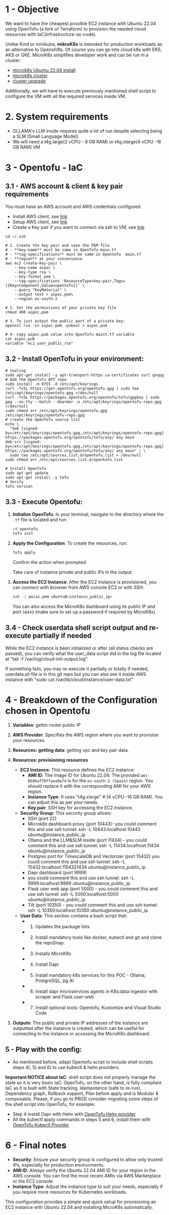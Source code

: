 # 1 - Objective

We want to have the cheapest possible EC2 instance with Ubuntu 22.04 using OpenTofu (a fork of Terraform) to provision the needed cloud resources with IaC(infrastructure-as-code).

Unlike Kind or minikube, **mikroK8s** is intended for production workloads as an alternative to Openshifts. Of course you can go into cloud k8s with EKS, AKS or GKE.  MicroK8s simplifies developer work and can be run in a cluster:
  - [microk8s Ubuntu 22.04 install](https://help.clouding.io/hc/en-us/articles/13572430913180-How-to-Setup-Lightweight-Kubernetes-with-MicroK8s-and-Snap-on-Ubuntu-22-04)
  - [microk8s cluster](https://microk8s.io/docs/aws-user-guide)
  - [cluster upgrade](https://microk8s.io/docs/upgrade-cluster)

Additionally, we will have to execute previously mentioned shell script to configure the VM with all the required services inside VM.
 

# 2. System requirements
- OLLAMA's LLM inside requires quite a lot of run despite selecting being a SLM (Small Language Model). 
- We will need a t4g.large(2 vCPU - 8 GB RAM) or t4g.xlarge(4 vCPU -16 GB RAM) VM

# 3 - Opentofu - IaC
## 3.1 - AWS account & client & key pair requirements
You must have an AWS account and AWS credentials configured.
- Install AWS client, see [link](https://docs.aws.amazon.com/cli/latest/userguide/getting-started-install.html)
- Setup AWS client, see [link](https://docs.aws.amazon.com/cli/latest/userguide/getting-started-quickstart.html)
- Create a Key pair if you want to connect via ssh to VM, see [link](https://docs.aws.amazon.com/AWSEC2/latest/UserGuide/create-key-pairs.html)
```
cd ~/.ssh

# 1. Create the key pair and save the PEM file 
# - **key-name** must be same in OpenTofu main.tf
# - **tag-specifications** must be same in Opentofu  main.tf
# - **region** at your convenience 
aws ec2 create-key-pair \
    --key-name aipoc \
    --key-type rsa \
    --key-format pem \
    --tag-specifications 'ResourceType=key-pair,Tags=[{Key=Component,Value=opentofu}]' \
    --query "KeyMaterial" \
    --output text > aipoc.pem\
    --region eu-south-2

# 2. Set the permissions of your private key file 
chmod 400 aipoc.pem   

# 3. To just output the public part of a private key: 
openssl rsa -in aipoc.pem -pubout > aipoc.pub

# 4- copy aipoc.pub value into OpenTofu maint.tf variable
cat aipoc.pub
variable "ec2_user_public_rsa" 
```
## 3.2 - Install OpenTofu in your environment:
```
# tooling
sudo apt-get install -y apt-transport-https ca-certificates curl gnupg
# Add the OpenTofu APT repo
sudo install -m 0755 -d /etc/apt/keyrings
curl -fsSL https://get.opentofu.org/opentofu.gpg | sudo tee /etc/apt/keyrings/opentofu.gpg >/dev/null
curl -fsSL https://packages.opentofu.org/opentofu/tofu/gpgkey | sudo gpg --no-tty --batch --dearmor -o /etc/apt/keyrings/opentofu-repo.gpg >/dev/null
sudo chmod a+r /etc/apt/keyrings/opentofu.gpg /etc/apt/keyrings/opentofu-repo.gpg
# create the OpenTofu source list
echo \
  "deb [signed-by=/etc/apt/keyrings/opentofu.gpg,/etc/apt/keyrings/opentofu-repo.gpg] https://packages.opentofu.org/opentofu/tofu/any/ any main
deb-src [signed-by=/etc/apt/keyrings/opentofu.gpg,/etc/apt/keyrings/opentofu-repo.gpg] https://packages.opentofu.org/opentofu/tofu/any/ any main" | \
  sudo tee /etc/apt/sources.list.d/opentofu.list > /dev/null
sudo chmod a+r /etc/apt/sources.list.d/opentofu.list

# Install OpenTofu
sudo apt-get update
sudo apt-get install -y tofu
# Verify
tofu version
```
## 3.3 - Execute Opentofu:
1. **Initialize OpenTofu**: In your terminal, navigate to the directory where the `.tf` file is located and run:

   ```bash
   cd opentofu
   tofu init
   ```

2. **Apply the Configuration**: To create the resources, run:

   ```bash
   tofu apply
   ```

   Confirm the action when prompted.

   Take care of instance private and public IPs in the output.

3. **Access the EC2 Instance**: After the EC2 instance is provisioned, you can connect with browser from AWS console EC2 or with SSH:

   ```bash
   ssh -i pocai.pem ubuntu@<instance_public_ip>
   ```

   You can also access the MicroK8s dashboard using its public IP and port `16443` (make sure to set up a password if required by MicroK8s).



## 3.4 - Check userdata shell script output and re-execute partially if needed

While the EC2 instance is been initialized or after (all status checks are passed), you can verify what the user_data script did in the log file located at "tail -f /var/log/cloud-init-output.log".

If something fails, you may re-execute it partially or totally if needed, userdata.sh file is in this git repo but you can also see it inside AWS instance with "sudo cat /var/lib/cloud/instance/user-data.txt"


# 4 - Breakdown of the Configuration chosen in Opentofu

1. **Variables**: gettin router public IP
2. **AWS Provider**: Specifies the AWS region where you want to provision your resources.
3. **Resources: getting data**: getting vpc and key pair data.
4. **Resources: provisioning resources**
   - **EC2 Instance**: This resource defines the EC2 instance:
      - **AMI ID**: The image ID for Ubuntu 22.04. The provided `ami-0586af70ffaea9a74` is for the `eu-south-2 (Spain)` region. You should replace it with the corresponding AMI for your AWS region.
      - **Instance Type**: It uses "t4g.xlarge" # (4 vCPU -16 GB RAM). You can adjust this as per your needs.
      - **Key pair**: SSH key for accessing the EC2 instance.
   - **Security Group**: This security group allows:
      - SSH (port 22)
      - Microk8s dashboard-proxy (port 10443)- you could comment this and use ssh tunnel: ssh -L 10443:localhost:10443 ubuntu@instance_public_ip
      - Ollama and the LLM&SLM inside (port 11434) -  you could comment this and use ssh tunnel: ssh -L 11434:localhost:11434 ubuntu@instance_public_ip
      - Postgres port for TimescaleDB and Vectorizer (port 15432) you could comment this and use ssh tunnel: ssh -L 15432:localhost:1154321434 ubuntu@instance_public_ip
      - Dapr dashboard (port 9999)
      - you could comment this and use ssh tunnel: ssh -L 9999:localhost:9999 ubuntu@instance_public_ip
      - Flask user web app (port 5000) - you could comment this and use ssh tunnel: ssh -L 5000:localhost:5000 ubuntu@instance_public_ip
      - Tilt (port 10350) - you could comment this and use ssh tunnel: ssh -L 10350:localhost:10350 ubuntu@instance_public_ip
   - **User Data**: This section contains a bash script that:
      - 1) Updates the package lists 
      - 2) Install mandatory tools like docker, kubectl and git and clone the repoSnap.
      - 3) Installs MicroK8s  
      - 4) Install Dapr
      - 5) Install mandatory k8s services for this POC - Ollama, PostgreSQL, pg AI
      - 6) Install dapr microservices agents in K8s:data ingestor with scraper and Flask user-web
      - 7) Install optional tools: Opentofu, Kustomize and Visual Studio Code

5. **Outputs**: The public and private IP addresses of the instance are outputted after the instance is created, which can be useful for connecting to the instance or accessing the MicroK8s dashboard.




## 5 - Play with the config:

- As mentioned before, adapt Opentofu script to include shell scripts steps 4), 5) and 6) to use kubectl & helm providers.

**Important NOTICE about IaC**: shell script does not properly manage the state so it is very basic IaC.  OpenTofu, on the other hand, is fully compliant IaC as it is built with State tracking, Idempotence (safe to re-run), Dependency graph, Rollback support, Plan before apply and is Modular & composable. Please, if you go to PROD consider migrating some steps of the shell script into OpenTofu, for example:
- Step 4 install Dapr with Helm with [OpenTofu Helm provider](https://search.opentofu.org/provider/opentofu/helm/latest)
- All the kubectl apply commands in steps 5 and 6, install them with [OpenTofu Kubectl Provider](https://search.opentofu.org/provider/opentofu/kubernetes/v2.0.0)



# 6 - Final notes
- **Security**: Ensure your security group is configured to allow only trusted IPs, especially for production environments.
- **AMI ID**: Always verify the Ubuntu 22.04 AMI ID for your region in the AWS console. You can find the most recent AMIs via AWS Marketplace or the EC2 console.
- **Instance Type**: Adjust the instance type to suit your needs, especially if you require more resources for Kubernetes workloads.

This configuration provides a simple and quick setup for provisioning an EC2 instance with Ubuntu 22.04 and installing MicroK8s automatically.